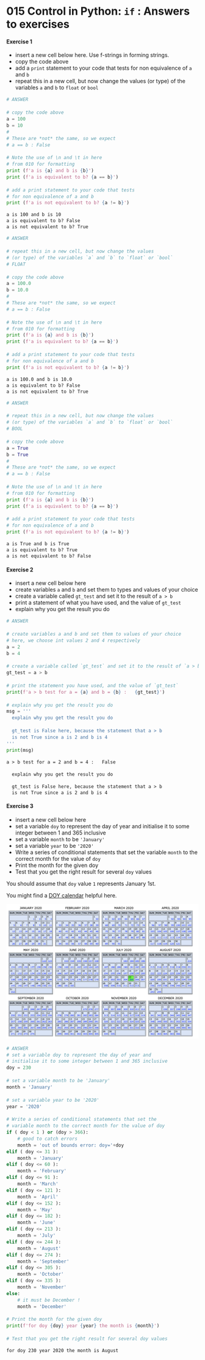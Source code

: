# 015 Control in Python: `if` : Answers to exercises

#### Exercise 1
 
* insert a new cell below here. Use f-strings in forming strings.
* copy the code above 
* add a `print` statement to your code that tests for non equivalence of `a` and `b`
* repeat this in a new cell, but now change the values (or type) of the variables `a` and `b` to `float` or `bool`



```python
# ANSWER

# copy the code above 
a = 100
b = 10
#
# These are *not* the same, so we expect 
# a == b : False

# Note the use of \n and \t in here
# from 010 for formatting
print (f'a is {a} and b is {b}')
print (f'a is equivalent to b? {a == b}')

# add a print statement to your code that tests 
# for non equivalence of a and b
print (f'a is not equivalent to b? {a != b}')
```

    a is 100 and b is 10
    a is equivalent to b? False
    a is not equivalent to b? True



```python
# ANSWER

# repeat this in a new cell, but now change the values 
# (or type) of the variables `a` and `b` to `float` or `bool`
# FLOAT

# copy the code above 
a = 100.0
b = 10.0
#
# These are *not* the same, so we expect 
# a == b : False

# Note the use of \n and \t in here
# from 010 for formatting
print (f'a is {a} and b is {b}')
print (f'a is equivalent to b? {a == b}')

# add a print statement to your code that tests 
# for non equivalence of a and b
print (f'a is not equivalent to b? {a != b}')
```

    a is 100.0 and b is 10.0
    a is equivalent to b? False
    a is not equivalent to b? True



```python
# ANSWER

# repeat this in a new cell, but now change the values 
# (or type) of the variables `a` and `b` to `float` or `bool`
# BOOL

# copy the code above 
a = True
b = True
#
# These are *not* the same, so we expect 
# a == b : False

# Note the use of \n and \t in here
# from 010 for formatting
print (f'a is {a} and b is {b}')
print (f'a is equivalent to b? {a == b}')

# add a print statement to your code that tests 
# for non equivalence of a and b
print (f'a is not equivalent to b? {a != b}')
```

    a is True and b is True
    a is equivalent to b? True
    a is not equivalent to b? False


#### Exercise 2

* insert a new cell below here
* create variables `a` and `b` and set them to types and values of your choice
* create a variable called `gt_test` and set it to the result of `a > b`
* print a statement of what you have used, and the value of `gt_test`
* explain why you get the result you do


```python
# ANSWER

# create variables a and b and set them to values of your choice
# here, we choose int values 2 and 4 respectively
a = 2
b = 4

# create a variable called `gt_test` and set it to the result of `a > b`
gt_test = a > b

# print the statement you have used, and the value of `gt_test`
print(f'a > b test for a = {a} and b = {b} :   {gt_test}')

# explain why you get the result you do
msg = '''
  explain why you get the result you do
  
  gt_test is False here, because the statement that a > b
  is not True since a is 2 and b is 4 
'''
print(msg)
```

    a > b test for a = 2 and b = 4 :   False
    
      explain why you get the result you do
      
      gt_test is False here, because the statement that a > b
      is not True since a is 2 and b is 4 
    


#### Exercise 3

* insert a new cell below here
* set a variable `doy` to represent the day of year and initialise it to some integer between 1 and 365 inclusive
* set a variable `month` to be `'January'`
* set a variable `year` to be `'2020'`
* Write a series of conditional statements that set the variable `month` to the correct month for the value of `doy`
* Print the month for the given doy
* Test that you get the right result for several `doy` values

You should assume that `doy` value `1` represents January 1st.

You might find a [DOY calendar](https://www.esrl.noaa.gov/gmd/grad/neubrew/Calendar.jsp) helpful here.

![DOY calendar](images/doycal.png)


```python
# ANSWER
# set a variable doy to represent the day of year and 
# initialise it to some integer between 1 and 365 inclusive
doy = 230

# set a variable month to be 'January'
month = 'January'

# set a variable year to be '2020'
year = '2020'

# Write a series of conditional statements that set the 
# variable month to the correct month for the value of doy
if ( doy < 1 ) or (doy > 366):
    # good to catch errors
    month = 'out of bounds error: doy='+doy
elif ( doy <= 31 ):
    month = 'January'
elif ( doy <= 60 ):
    month = 'February'
elif ( doy <= 91 ):
    month = 'March'
elif ( doy <= 121 ):
    month = 'April'
elif ( doy <= 152 ):
    month = 'May'
elif ( doy <= 182 ):
    month = 'June'
elif ( doy <= 213 ):
    month = 'July'
elif ( doy <= 244 ):
    month = 'August'
elif ( doy <= 274 ):
    month = 'September'
elif ( doy <= 305 ):
    month = 'October'
elif ( doy <= 335 ):
    month = 'November'
else:
    # it must be December !
    month = 'December'

# Print the month for the given doy
print(f'for doy {doy} year {year} the month is {month}')

# Test that you get the right result for several doy values
```

    for doy 230 year 2020 the month is August

